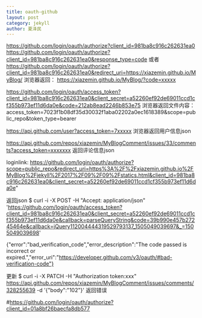 ```yaml
---
title: oauth-github
layout: post
category: jekyll
author: 夏泽民
---
```

<!-- more -->

<script src="{{site.baseurl}}/js/oauth.min.js">
OAuth.initialize('981ba8c916c262631ea0');
console.log(OAuth);
OAuth.popup('https://github.com/login/oauth/authorize')
.done(function(result) {
   console.log(result);
    result.post('/message', {
        data: {
            user_id: 93,
            content: 'Hello Mr. 93 !'
        }
    })
    .done(function (response) {
        //this will display the id of the message in the console
        console.log(response.id);
    })
    .fail(function (err) {
        //handle error with err
    });
})
.fail(function (err) {
    //handle error with err
});
</script>

https://github.com/login/oauth/authorize?client_id=981ba8c916c262631ea0
https://github.com/login/oauth/authorize?client_id=981ba8c916c262631ea0&response_type=code
或者
https://github.com/login/oauth/authorize?client_id=981ba8c916c262631ea0&redirect_uri=https://xiazemin.github.io/MyBlog/
浏览器返回：
https://xiazemin.github.io/MyBlog/?code=xxxxx

https://github.com/login/oauth/access_token?client_id=981ba8c916c262631ea0&client_secret=a52260ef92de69011ccd1cf355b973ef11d6da0e&code=212ab8ead2246b853e75
浏览器返回文件内容：
access_token=7023f1b08df35d30032f1aba02202a0ec1618389&scope=public_repo&token_type=bearer


https://api.github.com/user?access_token=7xxxxx
浏览器返回用户信息json

https://api.github.com/repos/xiazemin/MyBlogComment/issues/33/comments?access_token=xxxxxxx
返回评论信息json

loginlink:
https://github.com/login/oauth/authorize?scope=public_repo&redirect_uri=https%3A%2F%2Fxiazemin.github.io%2FMyBlog%2Fjekyll%2F2017%2F09%2F09%2Fstatics.html&client_id=981ba8c916c262631ea0&client_secret=a52260ef92de69011ccd1cf355b973ef11d6da0e"

返回json
$     curl  -i -X POST -H "Accept: application/json" 'https://github.com/login/oauth/access_token?client_id=981ba8c916c262631ea0&client_secret=a52260ef92de69011ccd1cf355b973ef11d6da0e&callback=parseQueryString&code=39b990e457b27245464e&callback=jQuery112004444319529793137_1505049039697&_=1505049039698'

{"error":"bad_verification_code","error_description":"The code passed is incorrect or expired.","error_uri":"https://developer.github.com/v3/oauth/#bad-verification-code"}

更新
$ curl -i -X PATCH  -H "Authorization token:xxx"  https://api.github.com/repos/xiazemin/MyBlogComment/issues/comments/328255639  -d '{"body":"102"}'  返回错误



#https://github.com/login/oauth/authorize?client_id=01a8bf26baecfa8db577